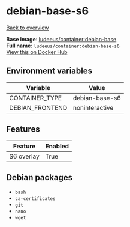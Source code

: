 # debian-base-s6

[Back to overview](../index.md)

**Base image**: [ludeeus/container:debian-base](./debian-base)  
**Full name**: `ludeeus/container:debian-base-s6`  
[View this on Docker Hub](https://hub.docker.com/r/ludeeus/container/tags?page=1&name=debian-base-s6)

## Environment variables

Variable | Value 
-- | --
CONTAINER_TYPE | debian-base-s6
DEBIAN_FRONTEND | noninteractive

## Features

Feature | Enabled 
-- | --
S6 overlay | True

## Debian packages

- `bash`
- `ca-certificates`
- `git`
- `nano`
- `wget`
